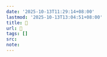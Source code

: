 ```yaml
---
date: '2025-10-13T11:29:14+08:00'
lastmod: '2025-10-13T13:04:51+08:00'
title: 󰠩
url: 󰠩
tags: []
src:
note:
---
```

